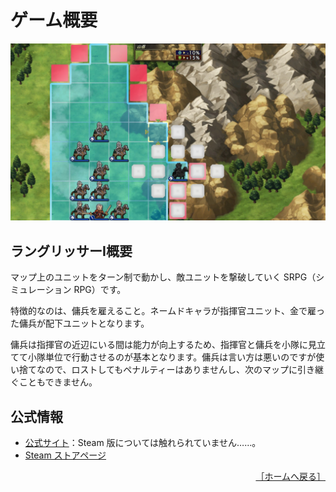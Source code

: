 # ゲーム概要

![SRPG](images/Overview/SRPG.jpg)

## ラングリッサーⅠ概要

マップ上のユニットをターン制で動かし、敵ユニットを撃破していく SRPG（シミュレーション RPG）です。

特徴的なのは、傭兵を雇えること。ネームドキャラが指揮官ユニット、金で雇った傭兵が配下ユニットとなります。

傭兵は指揮官の近辺にいる間は能力が向上するため、指揮官と傭兵を小隊に見立てて小隊単位で行動させるのが基本となります。傭兵は言い方は悪いのですが使い捨てなので、ロストしてもペナルティーはありませんし、次のマップに引き継ぐこともできません。

## 公式情報

- [公式サイト](https://www.langrisser.com/1_2/)：Steam 版については触れられていません……。
- [Steam ストアページ](https://store.steampowered.com/app/1060220/III/)

<div align="right">
  <a href="../README.md">［ホームへ戻る］</a>
</div>

